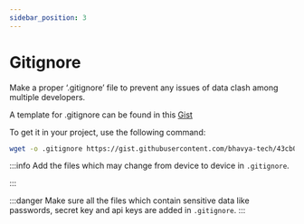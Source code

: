 ```yaml
---
sidebar_position: 3
---
```


# Gitignore

Make a proper ‘.gitignore’ file to prevent any issues of data clash among multiple developers.

A template for .gitignore can be found in this [Gist](https://gist.github.com/bhavya-tech/43cb060bc435c4eec777a3ba934bb470)

To get it in your project, use the following command:

```bash
wget -o .gitignore https://gist.githubusercontent.com/bhavya-tech/43cb060bc435c4eec777a3ba934bb470/raw/7e12dbe76dbe6108c34d5dabc927ba544da9bb46/.gitignore
```

:::info
Add the files which may change from device to device in ```.gitignore```.

:::

:::danger
Make sure all the files which contain sensitive data like passwords, secret key and api keys are added in ```.gitignore```.
:::
